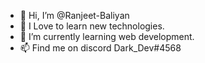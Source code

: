 - 👋 Hi, I’m @Ranjeet-Baliyan
- 👀 I Love to learn new technologies.
- 🌱 I’m currently learning web development.
- 📫 Find me on discord Dark_Dev#4568

<!---
Ranjeet-Baliyan/Ranjeet-Baliyan is a ✨ special ✨ repository because its `README.md` (this file) appears on your GitHub profile.
You can click the Preview link to take a look at your changes.
--->
